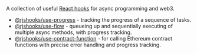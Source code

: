 A collection of useful [React hooks](https://reactjs.org/docs/hooks-intro.html) for async programming and web3.

* [@rjshooks/use-progress](./packages/progress/) - tracking the progress of a sequence of tasks.
* [@rjshooks/use-flow](./packages/flow/) - queueing up and sequentially executing of multiple async methods, with progress tracking.
* [@rjshooks/use-contract-function](./packages/contract-function/) - for calling Ethereum contract functions with precise error handling and progress tracking. 



